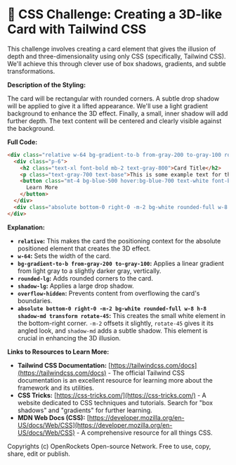 # 🐞 CSS Challenge:  Creating a 3D-like Card with Tailwind CSS


This challenge involves creating a card element that gives the illusion of depth and three-dimensionality using only CSS (specifically, Tailwind CSS).  We'll achieve this through clever use of box shadows, gradients, and subtle transformations.

**Description of the Styling:**

The card will be rectangular with rounded corners.  A subtle drop shadow will be applied to give it a lifted appearance. We'll use a light gradient background to enhance the 3D effect.  Finally, a small, inner shadow will add further depth. The text content will be centered and clearly visible against the background.

**Full Code:**

```html
<div class="relative w-64 bg-gradient-to-b from-gray-200 to-gray-100 rounded-lg shadow-lg overflow-hidden">
  <div class="p-6">
    <h2 class="text-xl font-bold mb-2 text-gray-800">Card Title</h2>
    <p class="text-gray-700 text-base">This is some example text for the card. You can add more text here as needed. Lorem ipsum dolor sit amet, consectetur adipiscing elit.</p>
    <button class="mt-4 bg-blue-500 hover:bg-blue-700 text-white font-bold py-2 px-4 rounded">
      Learn More
    </button>
  </div>
  <div class="absolute bottom-0 right-0 -m-2 bg-white rounded-full w-8 h-8 shadow-md transform rotate-45"></div>
</div>
```


**Explanation:**

* **`relative`:** This makes the card the positioning context for the absolute positioned element that creates the 3D effect.
* **`w-64`:** Sets the width of the card.
* **`bg-gradient-to-b from-gray-200 to-gray-100`:** Applies a linear gradient from light gray to a slightly darker gray, vertically.
* **`rounded-lg`:** Adds rounded corners to the card.
* **`shadow-lg`:**  Applies a large drop shadow.
* **`overflow-hidden`:** Prevents content from overflowing the card's boundaries.
* **`absolute bottom-0 right-0 -m-2 bg-white rounded-full w-8 h-8 shadow-md transform rotate-45`:** This creates the small white element in the bottom-right corner.  `-m-2` offsets it slightly, `rotate-45` gives it its angled look, and `shadow-md` adds a subtle shadow. This element is crucial in enhancing the 3D illusion.


**Links to Resources to Learn More:**

* **Tailwind CSS Documentation:** [https://tailwindcss.com/docs](https://tailwindcss.com/docs) -  The official Tailwind CSS documentation is an excellent resource for learning more about the framework and its utilities.
* **CSS Tricks:** [https://css-tricks.com/](https://css-tricks.com/) - A website dedicated to CSS techniques and tutorials.  Search for "box shadows" and "gradients" for further learning.
* **MDN Web Docs (CSS):** [https://developer.mozilla.org/en-US/docs/Web/CSS](https://developer.mozilla.org/en-US/docs/Web/CSS) -  A comprehensive resource for all things CSS.


Copyrights (c) OpenRockets Open-source Network. Free to use, copy, share, edit or publish.

